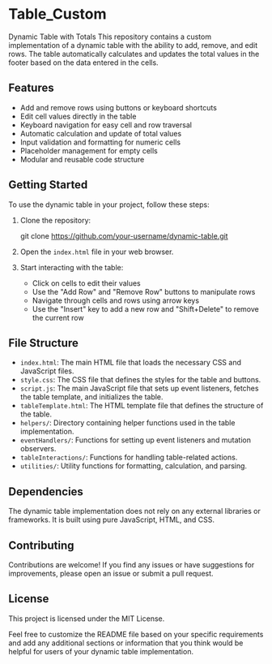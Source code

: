 # Table_Custom

Dynamic Table with Totals
This repository contains a custom implementation of a dynamic table with the ability to add, remove, and edit rows. The table automatically calculates and updates the total values in the footer based on the data entered in the cells.

## Features

- Add and remove rows using buttons or keyboard shortcuts
- Edit cell values directly in the table
- Keyboard navigation for easy cell and row traversal
- Automatic calculation and update of total values
- Input validation and formatting for numeric cells
- Placeholder management for empty cells
- Modular and reusable code structure

## Getting Started

To use the dynamic table in your project, follow these steps:

1. Clone the repository:

   git clone https://github.com/your-username/dynamic-table.git

2. Open the `index.html` file in your web browser.

3. Start interacting with the table:
   - Click on cells to edit their values
   - Use the "Add Row" and "Remove Row" buttons to manipulate rows
   - Navigate through cells and rows using arrow keys
   - Use the "Insert" key to add a new row and "Shift+Delete" to remove the current row

## File Structure

- `index.html`: The main HTML file that loads the necessary CSS and JavaScript files.
- `style.css`: The CSS file that defines the styles for the table and buttons.
- `script.js`: The main JavaScript file that sets up event listeners, fetches the table template, and initializes the table.
- `tableTemplate.html`: The HTML template file that defines the structure of the table.
- `helpers/`: Directory containing helper functions used in the table implementation.
- `eventHandlers/`: Functions for setting up event listeners and mutation observers.
- `tableInteractions/`: Functions for handling table-related actions.
- `utilities/`: Utility functions for formatting, calculation, and parsing.

## Dependencies

The dynamic table implementation does not rely on any external libraries or frameworks. It is built using pure JavaScript, HTML, and CSS.

## Contributing

Contributions are welcome! If you find any issues or have suggestions for improvements, please open an issue or submit a pull request.

## License

This project is licensed under the MIT License.

Feel free to customize the README file based on your specific requirements and add any additional sections or information that you think would be helpful for users of your dynamic table implementation.
